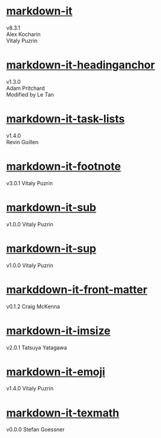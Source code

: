 # [markdown-it](https://github.com/markdown-it/markdown-it)
v8.3.1  
Alex Kocharin  
Vitaly Puzrin

# [markdown-it-headinganchor](https://github.com/adam-p/markdown-it-headinganchor)
v1.3.0  
Adam Pritchard  
Modified by Le Tan

# [markdown-it-task-lists](https://github.com/revin/markdown-it-task-lists)
v1.4.0  
Revin Guillen

# [markdown-it-footnote](https://github.com/markdown-it/markdown-it-footnote)
v3.0.1
Vitaly Puzrin

# [markdown-it-sub](https://github.com/markdown-it/markdown-it-sub)
v1.0.0
Vitaly Puzrin

# [markdown-it-sup](https://github.com/markdown-it/markdown-it-sup)
v1.0.0
Vitaly Puzrin

# [markddown-it-front-matter](https://github.com/craigdmckenna/markdown-it-front-matter)
v0.1.2
Craig McKenna

# [markdown-it-imsize](https://github.com/tatsy/markdown-it-imsize)
v2.0.1
Tatsuya Yatagawa

# [markdown-it-emoji](https://github.com/markdown-it/markdown-it-emoji)
v1.4.0
Vitaly Puzrin

# [markdown-it-texmath](https://github.com/goessner/markdown-it-texmath)
v0.0.0
Stefan Goessner
